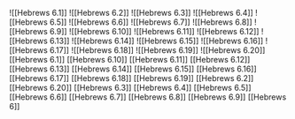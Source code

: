 ![[Hebrews 6.1]]
![[Hebrews 6.2]]
![[Hebrews 6.3]]
![[Hebrews 6.4]]
![[Hebrews 6.5]]
![[Hebrews 6.6]]
![[Hebrews 6.7]]
![[Hebrews 6.8]]
![[Hebrews 6.9]]
![[Hebrews 6.10]]
![[Hebrews 6.11]]
![[Hebrews 6.12]]
![[Hebrews 6.13]]
![[Hebrews 6.14]]
![[Hebrews 6.15]]
![[Hebrews 6.16]]
![[Hebrews 6.17]]
![[Hebrews 6.18]]
![[Hebrews 6.19]]
![[Hebrews 6.20]]
[[Hebrews 6.1]]
[[Hebrews 6.10]]
[[Hebrews 6.11]]
[[Hebrews 6.12]]
[[Hebrews 6.13]]
[[Hebrews 6.14]]
[[Hebrews 6.15]]
[[Hebrews 6.16]]
[[Hebrews 6.17]]
[[Hebrews 6.18]]
[[Hebrews 6.19]]
[[Hebrews 6.2]]
[[Hebrews 6.20]]
[[Hebrews 6.3]]
[[Hebrews 6.4]]
[[Hebrews 6.5]]
[[Hebrews 6.6]]
[[Hebrews 6.7]]
[[Hebrews 6.8]]
[[Hebrews 6.9]]
[[Hebrews 6]]
